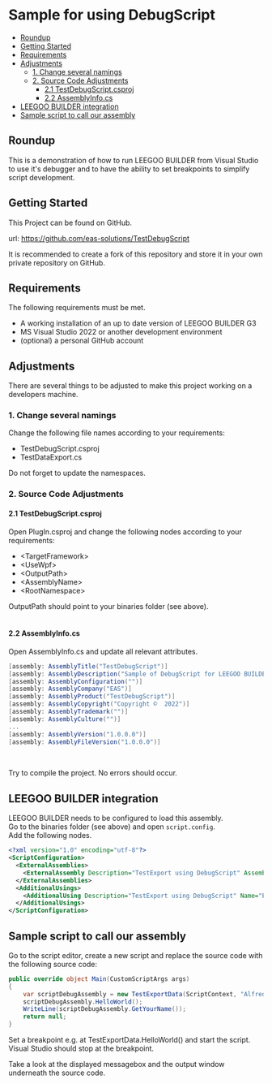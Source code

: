 <h1>
Sample for using DebugScript
</h1>

- [Roundup](#roundup)
- [Getting Started](#getting-started)
- [Requirements](#requirements)
- [Adjustments](#adjustments)
  - [1. Change several namings](#1-change-several-namings)
  - [2. Source Code Adjustments](#2-source-code-adjustments)
    - [2.1 TestDebugScript.csproj](#21-testdebugscriptcsproj)
    - [2.2 AssemblyInfo.cs](#22-assemblyinfocs)
- [LEEGOO BUILDER integration](#leegoo-builder-integration)
- [Sample script to call our assembly](#sample-script-to-call-our-assembly)

## Roundup
This is a demonstration of how to run LEEGOO BUILDER from Visual Studio to use it's debugger and to have the ability to set breakpoints to simplify script development.


## Getting Started
This Project can be found on GitHub.

url: https://github.com/eas-solutions/TestDebugScript

It is recommended to create a fork of this repository and store it in your own private repository on GitHub.


## Requirements
The following requirements must be met.
- A working installation of an up to date version of LEEGOO BUILDER G3
- MS Visual Studio 2022 or another development environment
- (optional) a personal GitHub account 


## Adjustments
There are several things to be adjusted to make this project working on a developers machine.


### 1. Change several namings
Change the following file names according to your requirements:

- TestDebugScript.csproj
- TestDataExport.cs

Do not forget to update the namespaces.


### 2. Source Code Adjustments

#### 2.1 TestDebugScript.csproj
Open PlugIn.csproj and change the following nodes according to your requirements:
- \<TargetFramework>
- \<UseWpf>
- \<OutputPath>
- \<AssemblyName>
- \<RootNamespace>

OutputPath should point to your binaries folder (see above).
<br><br> 


#### 2.2 AssemblyInfo.cs
Open AssemblyInfo.cs and update all relevant attributes.
```c#
[assembly: AssemblyTitle("TestDebugScript")]
[assembly: AssemblyDescription("Sample of DebugScript for LEEGOO BUILDER G3")]
[assembly: AssemblyConfiguration("")]
[assembly: AssemblyCompany("EAS")]
[assembly: AssemblyProduct("TestDebugScript")]
[assembly: AssemblyCopyright("Copyright ©  2022")]
[assembly: AssemblyTrademark("")]
[assembly: AssemblyCulture("")]
...
[assembly: AssemblyVersion("1.0.0.0")]
[assembly: AssemblyFileVersion("1.0.0.0")]
```
<br>


Try to compile the project. No errors should occur.


## LEEGOO BUILDER integration
LEEGOO BUILDER needs to be configured to load this assembly.<br>
Go to the binaries folder (see above) and open `script.config`.<br>
Add the following nodes.
```xml
<?xml version="1.0" encoding="utf-8"?>
<ScriptConfiguration>
  <ExternalAssemblies>
    <ExternalAssembly Description="TestExport using DebugScript" AssemblyName="EAS.LeegooBuilder.Server.DebugScript.TestExport.dll" />
  </ExternalAssemblies>
  <AdditionalUsings>
    <AdditionalUsing Description="TestExport using DebugScript" Name="EAS.LeegooBuilder.Server.DebugScript.TestExport" />
  </AdditionalUsings>
</ScriptConfiguration>
```


## Sample script to call our assembly
Go to the script editor, create a new script and replace the source code with the following source code:
```c#
public override object Main(CustomScriptArgs args)
{
    var scriptDebugAssembly = new TestExportData(ScriptContext, "Alfred E. Neumann");
    scriptDebugAssembly.HelloWorld();
    WriteLine(scriptDebugAssembly.GetYourName());
    return null;
}
```
Set a breakpoint e.g. at TestExportData.HelloWorld() and start the script. 
Visual Studio should stop at the breakpoint.

Take a look at the displayed messagebox and the output window underneath the source code.
